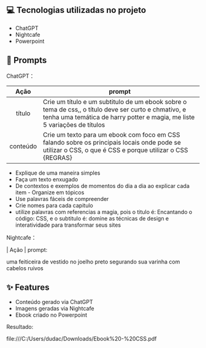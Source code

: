 ## 💻 Tecnologias utilizadas no projeto

- ChatGPT
- Nightcafe
- Powerpoint

## 🧠 Prompts


ChatGPT：

|   Ação   | prompt                                                                                                                                                                                                                                                                         |
| :------: | ------------------------------------------------------------------------------------------------------------------------------------------------------------------------------------------------------------------------------------------------------------------------------ |
|  título  | Crie um título e um subtitulo de um ebook sobre o tema de css,, o título deve ser curto e chmativo, e tenha uma temática de harry potter e magia, me liste 5 variações de títulos|
| conteúdo | Crie um texto para um ebook com foco em CSS falando sobre os principais locais onde pode se utilizar o CSS, o que é CSS e porque utilizar o CSS                                                         {REGRAS}                                                                                                                                                        
- Explique de uma maneira simples                                                                                                                 
- Faça um texto enxugado                                                                                                                             
- De contextos e exemplos de momentos do dia a dia ao explicar cada item                                                                                                                                        - Organize em tópicos                                                                                                                                   
- Use palavras fáceis de compreender                                                                                                          
- Crie nomes para cada capitulo                        
- utilize palavras com referencias a magia, pois o titulo é: Encantando o código: CSS, e o subtitulo é: domine as técnicas de design e interatividade para transformar seus sites


Nightcafe：

|  Ação  | prompt:  

uma feiticeira de vestido no joelho preto segurando sua varinha com cabelos ruivos



## ✨ Features

- Conteúdo gerado via ChatGPT
- Imagens geradas via Nightcafe
- Ebook criado no Powerpoint


Resultado:

file:///C:/Users/dudac/Downloads/Ebook%20-%20CSS.pdf
